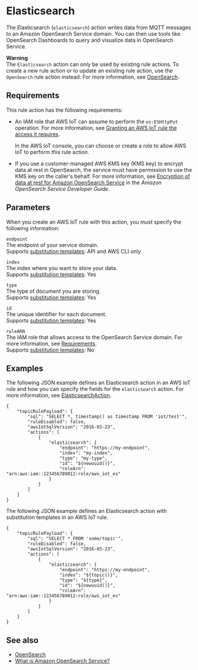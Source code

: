# Elasticsearch<a name="elasticsearch-rule-action"></a>

The Elasticsearch \(`elasticsearch`\) action writes data from MQTT messages to an Amazon OpenSearch Service domain\. You can then use tools like OpenSearch Dashboards to query and visualize data in OpenSearch Service\.

**Warning**  
The `Elasticsearch` action can only be used by existing rule actions\. To create a new rule action or to update an existing rule action, use the `OpenSearch` rule action instead\. For more information, see [OpenSearch](opensearch-rule-action.md)\. 

## Requirements<a name="elasticsearch-rule-action-requirements"></a>

This rule action has the following requirements:
+ An IAM role that AWS IoT can assume to perform the `es:ESHttpPut` operation\. For more information, see [Granting an AWS IoT rule the access it requires](iot-create-role.md)\.

  In the AWS IoT console, you can choose or create a role to allow AWS IoT to perform this rule action\.
+ If you use a customer\-managed AWS KMS key \(KMS key\) to encrypt data at rest in OpenSearch, the service must have permission to use the KMS key on the caller's behalf\. For more information, see [Encryption of data at rest for Amazon OpenSearch Service](https://docs.aws.amazon.com/opensearch-service/latest/developerguide/encryption-at-rest.html) in the *Amazon OpenSearch Service Developer Guide*\.

## Parameters<a name="elasticsearch-rule-action-parameters"></a>

When you create an AWS IoT rule with this action, you must specify the following information:

`endpoint`  
The endpoint of your service domain\.  
Supports [substitution templates](iot-substitution-templates.md): API and AWS CLI only

`index`  
The index where you want to store your data\.  
Supports [substitution templates](iot-substitution-templates.md): Yes

`type`  
The type of document you are storing\.  
Supports [substitution templates](iot-substitution-templates.md): Yes

`id`  
The unique identifier for each document\.  
Supports [substitution templates](iot-substitution-templates.md): Yes

`roleARN`  
The IAM role that allows access to the OpenSearch Service domain\. For more information, see [Requirements](#elasticsearch-rule-action-requirements)\.  
Supports [substitution templates](iot-substitution-templates.md): No

## Examples<a name="elasticsearch-rule-action-examples"></a>

The following JSON example defines an Elasticsearch action in an AWS IoT rule and how you can specify the fields for the `elasticsearch` action\. For more information, see [ElasticsearchAction](https://docs.aws.amazon.com/iot/latest/apireference/API_ElasticsearchAction.html)\.

```
{
    "topicRulePayload": {
        "sql": "SELECT *, timestamp() as timestamp FROM 'iot/test'",
        "ruleDisabled": false,
        "awsIotSqlVersion": "2016-03-23",
        "actions": [
            {
                "elasticsearch": {
                    "endpoint": "https://my-endpoint",
                    "index": "my-index",
                    "type": "my-type",
                    "id": "${newuuid()}",
                    "roleArn": "arn:aws:iam::123456789012:role/aws_iot_es"
                }
            }
        ]
    }
}
```

The following JSON example defines an Elasticsearch action with substitution templates in an AWS IoT rule\.

```
{
    "topicRulePayload": {
        "sql": "SELECT * FROM 'some/topic'",
        "ruleDisabled": false,
        "awsIotSqlVersion": "2016-03-23",
        "actions": [
            {
                "elasticsearch": {
                    "endpoint": "https://my-endpoint",
                    "index": "${topic()}",
                    "type": "${type}",
                    "id": "${newuuid()}",
                    "roleArn": "arn:aws:iam::123456789012:role/aws_iot_es"
                }
            }
        ]
    }
}
```

## See also<a name="elasticsearch-rule-action-see-also"></a>
+ [OpenSearch](opensearch-rule-action.md)
+ [What is Amazon OpenSearch Service?](https://docs.aws.amazon.com/opensearch-service/latest/developerguide/)